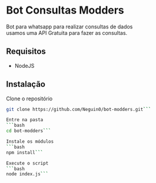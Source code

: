 # Bot Consultas Modders
Bot para whatsapp para realizar consultas de dados\
usamos uma API Gratuita para fazer as consultas.

## Requisitos
- NodeJS

## Instalação
Clone o repositório
```bash
git clone https://github.com/Neguin0/bot-modders.git```

Entre na pasta
```bash
cd bot-modders```

Instale os módulos
```bash
npm install```

Execute o script
```bash
node index.js```
